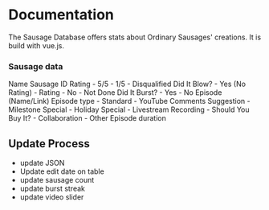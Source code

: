 # Documentation

The Sausage Database offers stats about Ordinary Sausages' creations. It is build with vue.js.

### Sausage data
Name
Sausage ID
Rating
    - 5/5 - 1/5
    - Disqualified
Did It Blow?
    - Yes (No Rating)
    - Rating
    - No
    - Not Done
Did It Burst?
    - Yes
    - No
Episode (Name/Link)
Episode type
    - Standard
    - YouTube Comments Suggestion
    - Milestone Special
    - Holiday Special
    - Livestream Recording
    - Should You Buy It?
    - Collaboration
    - Other
Episode duration

## Update Process

- update JSON
- Update edit date on table
- update sausage count
- update burst streak
- update video slider
